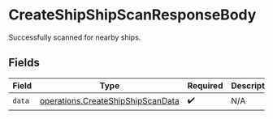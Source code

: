 # CreateShipShipScanResponseBody

Successfully scanned for nearby ships.


## Fields

| Field                                                                                  | Type                                                                                   | Required                                                                               | Description                                                                            |
| -------------------------------------------------------------------------------------- | -------------------------------------------------------------------------------------- | -------------------------------------------------------------------------------------- | -------------------------------------------------------------------------------------- |
| `data`                                                                                 | [operations.CreateShipShipScanData](../../models/operations/createshipshipscandata.md) | :heavy_check_mark:                                                                     | N/A                                                                                    |